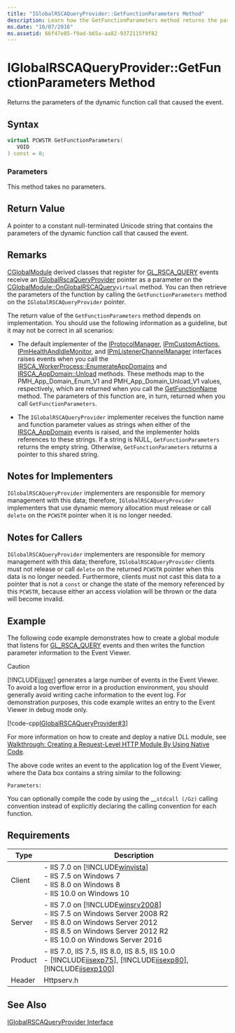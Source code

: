 ```yaml
---
title: "IGlobalRSCAQueryProvider::GetFunctionParameters Method"
description: Learn how the GetFunctionParameters method returns the parameters of the dynamic function call that caused the event.
ms.date: "10/07/2016"
ms.assetid: 66f47e85-f9ad-b65a-aa82-9372115f9f82
---
```

# IGlobalRSCAQueryProvider::GetFunctionParameters Method
Returns the parameters of the dynamic function call that caused the event.  
  
## Syntax  
  
```cpp  
virtual PCWSTR GetFunctionParameters(  
   VOID  
) const = 0;  
```  
  
### Parameters  
 This method takes no parameters.  
  
## Return Value  
 A pointer to a constant null-terminated Unicode string that contains the parameters of the dynamic function call that caused the event.  
  
## Remarks  
 [CGlobalModule](../../web-development-reference/native-code-api-reference/cglobalmodule-class.md) derived classes that register for [GL_RSCA_QUERY](../../web-development-reference/native-code-api-reference/request-processing-constants.md) events receive an [IGlobalRscaQueryProvider](../../web-development-reference/native-code-api-reference/iglobalrscaqueryprovider-interface.md) pointer as a parameter on the [CGlobalModule::OnGlobalRSCAQuery](../../web-development-reference/native-code-api-reference/cglobalmodule-onglobalrscaquery-method.md)`virtual` method. You can then retrieve the parameters of the function by calling the `GetFunctionParameters` method on the `IGlobalRSCAQueryProvider` pointer.  
  
 The return value of the `GetFunctionParameters` method depends on implementation. You should use the following information as a guideline, but it may not be correct in all scenarios:  
  
- The default implementer of the [IProtocolManager](../../web-development-reference/native-code-api-reference/iprotocolmanager-interface.md), [IPmCustomActions](../../web-development-reference/native-code-api-reference/ipmcustomactions-interface.md), [IPmHealthAndIdleMonitor](../../web-development-reference/native-code-api-reference/ipmhealthandidlemonitor-interface.md), and [IPmListenerChannelManager](../../web-development-reference/native-code-api-reference/ipmlistenerchannelmanager-interface.md) interfaces raises events when you call the [IRSCA_WorkerProcess::EnumerateAppDomains](https://msdn.microsoft.com/8be86f01-4f15-4f9c-8b65-aec64061d497) and [IRSCA_AppDomain::Unload](https://msdn.microsoft.com/f6e9a6a6-3029-4bbe-8454-b82b2e4b2bfb) methods. These methods map to the PMH_App_Domain_Enum_V1 and PMH_App_Domain_Unload_V1 values, respectively, which are returned when you call the [GetFunctionName](../../web-development-reference/native-code-api-reference/iglobalrscaqueryprovider-getfunctionname-method.md) method. The parameters of this function are, in turn, returned when you call `GetFunctionParameters`.  
  
- The `IGlobalRSCAQueryProvider` implementer receives the function name and function parameter values as strings when either of the [IRSCA_AppDomain](https://msdn.microsoft.com/0ac45ca7-4e5c-4ac2-9152-42465f4511fa) events is raised, and the implementer holds references to these strings. If a string is NULL, `GetFunctionParameters` returns the empty string. Otherwise, `GetFunctionParameters` returns a pointer to this shared string.  
  
## Notes for Implementers  
 `IGlobalRSCAQueryProvider` implementers are responsible for memory management with this data; therefore, `IGlobalRSCAQueryProvider` implementers that use dynamic memory allocation must release or call `delete` on the `PCWSTR` pointer when it is no longer needed.  
  
## Notes for Callers  
 `IGlobalRSCAQueryProvider` implementers are responsible for memory management with this data; therefore, `IGlobalRSCAQueryProvider` clients must not release or call `delete` on the returned `PCWSTR` pointer when this data is no longer needed. Furthermore, clients must not cast this data to a pointer that is not a `const` or change the state of the memory referenced by this `PCWSTR`, because either an access violation will be thrown or the data will become invalid.  
  
## Example  
 The following code example demonstrates how to create a global module that listens for [GL_RSCA_QUERY](../../web-development-reference/native-code-api-reference/request-processing-constants.md) events and then writes the function parameter information to the Event Viewer.  
  
> [!CAUTION]
>  [!INCLUDE[iisver](../../wmi-provider/includes/iisver-md.md)] generates a large number of events in the Event Viewer. To avoid a log overflow error in a production environment, you should generally avoid writing cache information to the event log. For demonstration purposes, this code example writes an entry to the Event Viewer in debug mode only.  
  
 [!code-cpp[IGlobalRSCAQueryProvider#3](../../../samples/snippets/cpp/VS_Snippets_IIS/IIS7/IGlobalRSCAQueryProvider/cpp/GetFunctionParameters.cpp#3)]  
  
 For more information on how to create and deploy a native DLL module, see [Walkthrough: Creating a Request-Level HTTP Module By Using Native Code](../../web-development-reference/native-code-development-overview/walkthrough-creating-a-request-level-http-module-by-using-native-code.md).  
  
 The above code writes an event to the application log of the Event Viewer, where the Data box contains a string similar to the following:  
  
```  
Parameters:  
```  
  
 You can optionally compile the code by using the __`stdcall (/Gz)` calling convention instead of explicitly declaring the calling convention for each function.  
  
## Requirements  
  
|Type|Description|  
|----------|-----------------|  
|Client|-   IIS 7.0 on [!INCLUDE[winvista](../../wmi-provider/includes/winvista-md.md)]<br />-   IIS 7.5 on Windows 7<br />-   IIS 8.0 on Windows 8<br />-   IIS 10.0 on Windows 10|  
|Server|-   IIS 7.0 on [!INCLUDE[winsrv2008](../../wmi-provider/includes/winsrv2008-md.md)]<br />-   IIS 7.5 on Windows Server 2008 R2<br />-   IIS 8.0 on Windows Server 2012<br />-   IIS 8.5 on Windows Server 2012 R2<br />-   IIS 10.0 on Windows Server 2016|  
|Product|-   IIS 7.0, IIS 7.5, IIS 8.0, IIS 8.5, IIS 10.0<br />-   [!INCLUDE[iisexp75](../../web-development-reference/native-code-api-reference/includes/iisexp75-md.md)], [!INCLUDE[iisexp80](../../web-development-reference/native-code-api-reference/includes/iisexp80-md.md)], [!INCLUDE[iisexp100](../../web-development-reference/native-code-api-reference/includes/iisexp100-md.md)]|  
|Header|Httpserv.h|  
  
## See Also  
 [IGlobalRSCAQueryProvider Interface](../../web-development-reference/native-code-api-reference/iglobalrscaqueryprovider-interface.md)
